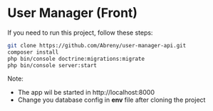 # User Manager (Front)
If you need to run this project, follow these steps:

```bash
git clone https://github.com/Abreny/user-manager-api.git
composer install
php bin/console doctrine:migrations:migrate
php bin/console server:start
```

Note:
* The app wil be started in http://localhost:8000
* Change you database config in **env** file after cloning the project